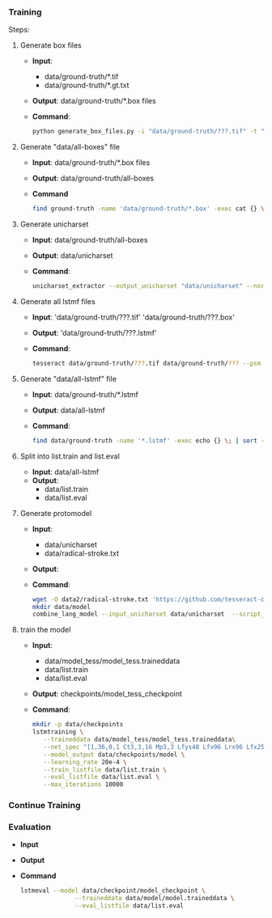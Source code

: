 ### Training

Steps:

  1. Generate box files

     * **Input**:

       * data/ground-truth/\*.tif 
       * data/ground-truth/\*.gt.txt

     * **Output**: data/ground-truth/*.box files

     * **Command**: 
       
       ```bash
       python generate_box_files.py -i "data/ground-truth/???.tif" -t "data/ground-truth/???.gt.txt" > "data/ground-truth/???.box"
       ```

  2. Generate "data/all-boxes" file

     * **Input**: data/ground-truth/*.box files

     * **Output**: data/ground-truth/all-boxes

     * **Command**

       ```bash
       find ground-truth -name 'data/ground-truth/*.box' -exec cat {} \; > data/all_boxes
       ```

  3. Generate unicharset

     * **Input**: data/ground-truth/all-boxes

     * **Output**: data/unicharset

     * **Command**:

       ```bash
       unicharset_extractor --output_unicharset "data/unicharset" --norm_mode 1 "data/all-boxes"
       ```

  4. Generate all lstmf files

     * **Input**: 'data/ground-truth/???.tif' 'data/ground-truth/???.box' 

     * **Output**: 'data/ground-truth/???.lstmf'

     * **Command**:

       ```bash
       tesseract data/ground-truth/???.tif data/ground-truth/??? --psm 7 lstm.train
       ```

  5. Generate "data/all-lstmf" file

     * **Input**: data/ground-truth/*.lstmf

     * **Output**: data/all-lstmf

     * **Command**:

       ```bash
       find data/ground-truth -name '*.lstmf' -exec echo {} \; | sort -R -o data/all-lstmf
       ```

  6. Split into list.train and list.eval

     * **Input**: data/all-lstmf
     * **Output**: 
       * data/list.train 
       * data/list.eval

  7. Generate protomodel

     * **Input**:

       *  data/unicharset 
       * data/radical-stroke.txt

     * **Output**:

     * **Command**:

       ```bash
       wget -O data2/radical-stroke.txt 'https://github.com/tesseract-ocr/langdata_lstm/raw/master/radical-stroke.txt'
       mkdir data/model
       combine_lang_model --input_unicharset data/unicharset  --script_dir data/ --output_dir data/ --lang model
       ```

  8. train the model 

     * **Input**: 

       * data/model_tess/model_tess.traineddata
       * data/list.train
       * data/list.eval

     * **Output**: checkpoints/model_tess_checkpoint

     * **Command**:

       ```bash
       mkdir -p data/checkpoints
       lstmtraining \
       	  --traineddata data/model_tess/model_tess.traineddata\
       	  --net_spec "[1,36,0,1 Ct3,3,16 Mp3,3 Lfys48 Lfx96 Lrx96 Lfx256 O1c`head -n1 data/unicharset`]" \
       	  --model_output data/checkpoints/model \
       	  --learning_rate 20e-4 \
       	  --train_listfile data/list.train \
       	  --eval_listfile data/list.eval \
       	  --max_iterations 10000
       ```

       

### Continue Training



### Evaluation

* **Input**

* **Output**

* **Command**

  ```bash
  lstmeval --model data/checkpoint/model_checkpoint \
  				 --traineddata data/model/model.traineddata \
  				 --eval_listfile data/list.eval
  ```

  